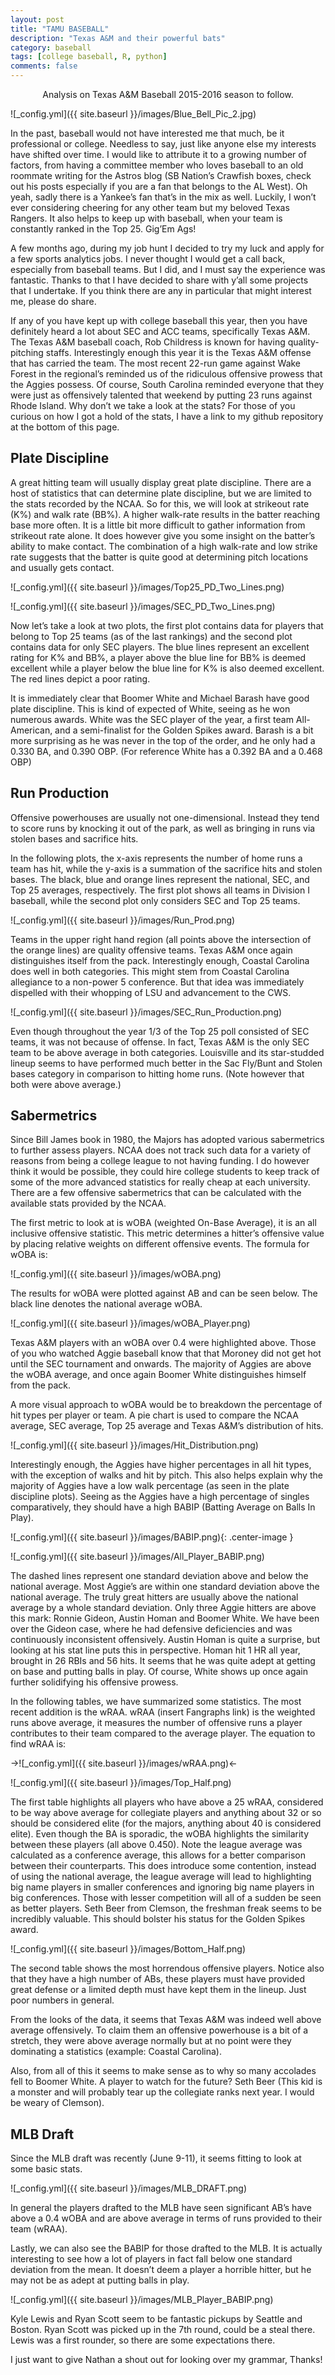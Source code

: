```yaml
---
layout: post
title: "TAMU BASEBALL"
description: "Texas A&M and their powerful bats"
category: baseball
tags: [college baseball, R, python]
comments: false
---
```


<center> Analysis on Texas A&M Baseball 2015-2016 season to follow. </center>

![_config.yml]({{ site.baseurl }}/images/Blue_Bell_Pic_2.jpg)


In the past, baseball would not have interested me that much, be it professional or college. Needless to say, just like anyone else my interests have shifted over time. I would like to attribute it to a growing number of factors, from having a committee member who loves baseball to an old roommate writing for the Astros blog (SB Nation’s Crawfish boxes, check out his posts especially if you are a fan that belongs to the AL West).  Oh yeah, sadly there is a Yankee’s fan that’s in the mix as well. Luckily, I won’t ever considering cheering for any other team but my beloved Texas Rangers. It also helps to keep up with baseball, when your team is constantly ranked in the Top 25. Gig’Em Ags!

A few months ago, during my job hunt I decided to try my luck and apply for a few sports analytics jobs. I never thought I would get a call back, especially from baseball teams. But I did, and I must say the experience was fantastic. Thanks to that I have decided to share with y’all some projects that I undertake.  If you think there are any in particular that might interest me, please do share. 

If any of you have kept up with college baseball this year, then you have definitely heard a lot about SEC and ACC teams, specifically Texas A&M. The Texas A&M baseball coach, Rob Childress is known for having quality-pitching staffs. Interestingly enough this year it is the Texas A&M offense that has carried the team. The most recent 22-run game against Wake Forest in the regional’s reminded us of the ridiculous offensive prowess that the Aggies possess. Of course, South Carolina reminded everyone that they were just as offensively talented that weekend by putting 23 runs against Rhode Island. Why don’t we take a look at the stats? For those of you curious on how I got a hold of the stats, I have a link to my github repository at the bottom of this page.


## Plate Discipline 

A great hitting team will usually display great plate discipline. There are a host of statistics that can determine plate discipline, but we are limited to the stats recorded by the NCAA. So for this, we will look at strikeout rate (K%) and walk rate (BB%). A higher walk-rate results in the batter reaching base more often. It is a little bit more difficult to gather information from strikeout rate alone. It does however give you some insight on the batter’s ability to make contact. The combination of a high walk-rate and low strike rate suggests that the batter is quite good at determining pitch locations and usually gets contact. 

![_config.yml]({{ site.baseurl }}/images/Top25_PD_Two_Lines.png)

![_config.yml]({{ site.baseurl }}/images/SEC_PD_Two_Lines.png)

Now let’s take a look at two plots, the first plot contains data for players that belong to Top 25 teams (as of the last rankings) and the second plot contains data for only SEC players. The blue lines represent an excellent rating for K% and BB%, a player above the blue line for BB% is deemed excellent while a player below the blue line for K% is also deemed excellent. The red lines depict a poor rating. 

It is immediately clear that Boomer White and Michael Barash have good plate discipline. This is kind of expected of White, seeing as he won numerous awards. White was the SEC player of the year, a first team All-American, and a semi-finalist for the Golden Spikes award. Barash is a bit more surprising as he was never in the top of the order, and he only had a 0.330 BA, and 0.390 OBP. (For reference White has a 0.392 BA and a 0.468 OBP)

## Run Production 

Offensive powerhouses are usually not one-dimensional. Instead they tend to score runs by knocking it out of the park, as well as bringing in runs via stolen bases and sacrifice hits. 

In the following plots, the x-axis represents the number of home runs a team has hit, while the y-axis is a summation of the sacrifice hits and stolen bases. The black, blue and orange lines represent the national, SEC, and Top 25 averages, respectively. The first plot shows all teams in Division I baseball, while the second plot only considers SEC and Top 25 teams. 


![_config.yml]({{ site.baseurl }}/images/Run_Prod.png)

Teams in the upper right hand region (all points above the intersection of the orange lines) are quality offensive teams. Texas A&M once again distinguishes itself from the pack. Interestingly enough, Coastal Carolina does well in both categories. This might stem from Coastal Carolina allegiance to a non-power 5 conference. But that idea was immediately dispelled with their whopping of LSU and advancement to the CWS. 

![_config.yml]({{ site.baseurl }}/images/SEC_Run_Production.png)

Even though throughout the year 1/3 of the Top 25 poll consisted of SEC teams, it was not because of offense. In fact, Texas A&M is the only SEC team to be above average in both categories. Louisville and its star-studded lineup seems to have performed much better in the Sac Fly/Bunt and Stolen bases category in comparison to hitting home runs. (Note however that both were above average.)

## Sabermetrics 

Since Bill James book in 1980, the Majors has adopted various sabermetrics to further assess players. NCAA does not track such data for a variety of reasons from being a college league to not having funding. I do however think it would be possible, they could hire college students to keep track of some of the more advanced statistics for really cheap at each university. There are a few offensive sabermetrics that can be calculated with the available stats provided by the NCAA. 

The first metric to look at is wOBA (weighted On-Base Average), it is an all inclusive offensive statistic. This metric determines a hitter’s offensive value by placing relative weights on different offensive events. The formula for wOBA is: 

![_config.yml]({{ site.baseurl }}/images/wOBA.png)

The results for wOBA were plotted against AB and can be seen below. The black line denotes the national average wOBA.

![_config.yml]({{ site.baseurl }}/images/wOBA_Player.png)

Texas A&M players with an wOBA over 0.4 were highlighted above. Those of you who watched Aggie baseball know that that Moroney did not get hot until the SEC tournament and onwards. The majority of Aggies are above the wOBA average, and once again Boomer White distinguishes himself from the pack. 

A more visual approach to wOBA would be to breakdown the percentage of hit types per player or team. A pie chart is used to compare the NCAA average, SEC average, Top 25 average and Texas A&M’s distribution of hits. 

![_config.yml]({{ site.baseurl }}/images/Hit_Distribution.png)

Interestingly enough, the Aggies have higher percentages in all hit types, with the exception of walks and hit by pitch. This also helps explain why the majority of Aggies have a low walk percentage (as seen in the plate discipline plots). Seeing as the Aggies have a high percentage of singles comparatively, they should have a high BABIP (Batting Average on Balls In Play). 

![_config.yml]({{ site.baseurl }}/images/BABIP.png){: .center-image }

![_config.yml]({{ site.baseurl }}/images/All_Player_BABIP.png)

The dashed lines represent one standard deviation above and below the national average. Most Aggie’s are within one standard deviation above the national average. The truly great hitters are usually above the national average by a whole standard deviation. Only three Aggie hitters are above this mark: Ronnie Gideon, Austin Homan and Boomer White.  We have been over the Gideon case, where he had defensive deficiencies and was continuously inconsistent offensively. Austin Homan is quite a surprise, but looking at his stat line puts this in perspective. Homan hit 1 HR all year, brought in 26 RBIs and 56 hits. It seems that he was quite adept at getting on base and putting balls in play. Of course, White shows up once again further solidifying his offensive prowess. 

In the following tables, we have summarized some statistics. The most recent addition is the wRAA. wRAA (insert Fangraphs link) is the weighted runs above average, it measures the number of offensive runs a player contributes to their team compared to the average player. The equation to find wRAA is: 

->![_config.yml]({{ site.baseurl }}/images/wRAA.png)<-

![_config.yml]({{ site.baseurl }}/images/Top_Half.png)

The first table highlights all players who have above a 25 wRAA, considered to be way above average for collegiate players and anything about 32 or so should be considered elite (for the majors, anything about 40 is considered elite). Even though the BA is sporadic, the wOBA highlights the similarity between these players (all above 0.450). Note the league average was calculated as a conference average, this allows for a better comparison between their counterparts. This does introduce some contention, instead of using the national average, the league average will lead to highlighting big name players in smaller conferences and ignoring big name players in big conferences. Those with lesser competition will all of a sudden be seen as better players.  Seth Beer from Clemson, the freshman freak seems to be incredibly valuable.  This should bolster his status for the Golden Spikes award. 

![_config.yml]({{ site.baseurl }}/images/Bottom_Half.png)

The second table shows the most horrendous offensive players. Notice also that they have a high number of ABs, these players must have provided great defense or a limited depth must have kept them in the lineup. Just poor numbers in general.

From the looks of the data, it seems that Texas A&M was indeed well above average offensively. To claim them an offensive powerhouse is a bit of a stretch, they were above average normally but at no point were they dominating a statistics (example: Coastal Carolina). 

Also, from all of this it seems to make sense as to why so many accolades fell to Boomer White. A player to watch for the future? Seth Beer (This kid is a monster and will probably tear up the collegiate ranks next year. I would be weary of Clemson). 

## MLB Draft

Since the MLB draft was recently (June 9-11), it seems fitting to look at some basic stats.

![_config.yml]({{ site.baseurl }}/images/MLB_DRAFT.png)

In general the players drafted to the MLB have seen significant AB’s have above a 0.4 wOBA and are above average in terms of runs provided to their team (wRAA). 

Lastly, we can also see the BABIP for those drafted to the MLB. It is actually interesting to see how a lot of players in fact fall below one standard deviation from the mean. It doesn’t deem a player a horrible hitter, but he may not be as adept at putting balls in play. 

![_config.yml]({{ site.baseurl }}/images/MLB_Player_BABIP.png)

Kyle Lewis and Ryan Scott seem to be fantastic pickups by Seattle and Boston. Ryan Scott was picked up in the 7th round, could be a steal there. Lewis was a first rounder, so there are some expectations there. 

I just want to give Nathan a shout out for looking over my grammar, Thanks!